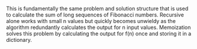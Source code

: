 This is fundamentally the same problem and solution structure that is used to calculate the sum of long sequences of Fibonacci numbers.
Recursive alone works with small n values but quickly becomes unwieldy as the algorithm redundantly calculates the output for n input values.  Memoization solves this problem by calculating the output for f(n) once and storing it in a dictionary.
